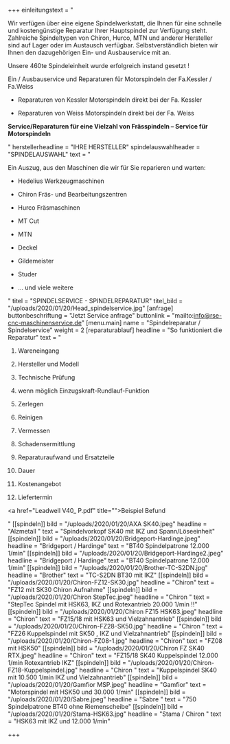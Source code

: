 +++
einleitungstext = "<p>Wir verfügen über eine eigene Spindelwerkstatt, die Ihnen für eine schnelle und kostengünstige Reparatur Ihrer Hauptspindel zur Verfügung steht. Zahlreiche Spindeltypen von Chiron, Hurco, MTN und anderer Hersteller sind auf Lager oder im Austausch verfügbar. Selbstverständlich bieten wir Ihnen den dazugehörigen Ein- und Ausbauservice mit an. </p><p>Unsere 460te Spindeleinheit wurde erfolgreich instand gesetzt ! </p><p>Ein / Ausbauservice und Reparaturen für Motorspindeln der Fa.Kessler / Fa.Weiss  </p><ul><li><p>Reparaturen von Kessler Motorspindeln direkt bei der Fa. Kessler</p></li><li><p>Reparaturen von Weiss Motorspindeln direkt bei der Fa. Weiss </p></li></ul><p><strong>Service/Reparaturen für eine Vielzahl von Frässpindeln – Service für Motorspindeln</strong></p>"
herstellerheadline = "IHRE HERSTELLER"
spindelauswahlheader = "SPINDELAUSWAHL"
text = "<p>Ein Auszug, aus den Maschinen die wir für Sie reparieren und warten:</p><ul><li><p>Hedelius Werkzeugmaschinen</p></li><li><p>Chiron Fräs- und Bearbeitungszentren</p></li><li><p>Hurco Fräsmaschinen</p></li><li><p>MT Cut</p></li><li><p>MTN</p></li><li><p>Deckel</p></li><li><p>Gildemeister</p></li><li><p>Studer</p></li><li><p>... und viele weitere</p></li></ul>"
titel = "SPINDELSERVICE - SPINDELREPARATUR"
titel_bild = "/uploads/2020/01/20/Head_spindelservice.jpg"
[anfrage]
buttonbeschriftung = "Jetzt Service anfrage"
buttonlink = "mailto:info@rse-cnc-maschinenservice.de"
[menu.main]
name = "Spindelreparatur / Spindelservice"
weight = 2
[reparaturablauf]
headline = "So funktioniert die Reparatur"
text = "<ol><li><p>Wareneingang</p></li><li><p>Hersteller und Modell</p></li><li><p>Technische Prüfung</p></li><li><p>wenn möglich Einzugskraft-Rundlauf-Funktion</p></li><li><p>Zerlegen</p></li><li><p>Reinigen</p></li><li><p>Vermessen</p></li><li><p>Schadensermittlung</p></li><li><p>Reparaturaufwand und Ersatzteile</p></li><li><p>Dauer</p></li><li><p>Kostenangebot</p></li><li><p>Liefertermin</p></li></ol><p><a href=\"Leadwell V40_ P.pdf\" title=\"\">Beispiel Befund</a></p>"
[[spindeln]]
bild = "/uploads/2020/01/20/AXA SK40.jpeg"
headline = "Alzmetall "
text = "Spindelvorkopf SK40 mit IKZ und Spann/Löseeinheit"
[[spindeln]]
bild = "/uploads/2020/01/20/Bridgeport-Hardinge.jpeg"
headline = "Bridgeport / Hardinge"
text = "BT40 Spindelpatrone 12.000 1/min"
[[spindeln]]
bild = "/uploads/2020/01/20/Bridgeport-Hardinge2.jpeg"
headline = "Bridgeport / Hardinge"
text = "BT40 Spindelpatrone 12.000 1/min"
[[spindeln]]
bild = "/uploads/2020/01/20/Brother-TC-S2DN.jpg"
headline = "Brother"
text = "TC-S2DN BT30 mit IKZ"
[[spindeln]]
bild = "/uploads/2020/01/20/Chiron-FZ12-SK30.jpg"
headline = "Chiron"
text = "FZ12 mit SK30 Chiron Aufnahme"
[[spindeln]]
bild = "/uploads/2020/01/20/Chiron StepTec.jpeg"
headline = "Chiron "
text = "StepTec Spindel mit HSK63, IKZ und Rotexantrieb 20.000 1/min !!"
[[spindeln]]
bild = "/uploads/2020/01/20/Chiron FZ15 HSK63.jpeg"
headline = "Chiron"
text = "FZ15/18 mit HSK63 und Vielzahnantrieb"
[[spindeln]]
bild = "/uploads/2020/01/20/Chiron-FZ28-SK50.jpg"
headline = "Chiron "
text = "FZ26 Kuppelspindel mit SK50 , IKZ und Vielzahnantrieb"
[[spindeln]]
bild = "/uploads/2020/01/20/Chiron-FZ08-1.jpg"
headline = "Chiron"
text = "FZ08 mit HSK50"
[[spindeln]]
bild = "/uploads/2020/01/20/Chiron FZ SK40 RTX.jpeg"
headline = "Chiron"
text = "FZ15/18 SK40 Kuppelspindel 12.000 1/min Rotexantrieb IKZ"
[[spindeln]]
bild = "/uploads/2020/01/20/Chiron-FZ18-Kuppelspindel.jpg"
headline = "Chiron "
text = "Kuppelspindel SK40 mit 10.500 1/min IKZ und Vielzahnantrieb"
[[spindeln]]
bild = "/uploads/2020/01/20/Gamfior MSP.jpeg"
headline = "Gamfior"
text = "Motorspindel mit HSK50 und 30.000 1/min"
[[spindeln]]
bild = "/uploads/2020/01/20/Sabre.jpeg"
headline = "Sabre "
text = "750 Spindelpatrone BT40 ohne Riemenscheibe"
[[spindeln]]
bild = "/uploads/2020/01/20/Stama-HSK63.jpg"
headline = "Stama / Chiron  "
text = "HSK63 mit IKZ und 12.000 1/min"

+++

